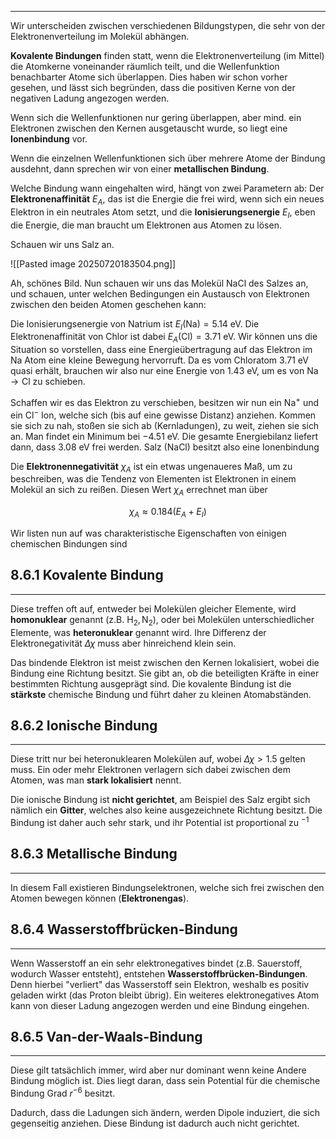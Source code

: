 ***

Wir unterscheiden zwischen verschiedenen Bildungstypen, die sehr von der Elektronenverteilung im Molekül abhängen.

**Kovalente Bindungen** finden statt, wenn die Elektronenverteilung (im Mittel) die Atomkerne voneinander räumlich teilt, und die Wellenfunktion benachbarter Atome sich überlappen. Dies haben wir schon vorher gesehen, und lässt sich begründen, dass die positiven Kerne von der negativen Ladung angezogen werden.

Wenn sich die Wellenfunktionen nur gering überlappen, aber mind. ein Elektronen zwischen den Kernen ausgetauscht wurde, so liegt eine **Ionenbindung** vor.

Wenn die einzelnen Wellenfunktionen sich über mehrere Atome der Bindung ausdehnt, dann sprechen wir von einer **metallischen Bindung**.

Welche Bindung wann eingehalten wird, hängt von zwei Parametern ab: Der **Elektronenaffinität** $E_{A}$, das ist die Energie die frei wird, wenn sich ein neues Elektron in ein neutrales Atom setzt, und die **Ionisierungsenergie** $E_{I}$, eben die Energie, die man braucht um Elektronen aus Atomen zu lösen.

Schauen wir uns Salz an.

![[Pasted image 20250720183504.png]]

Ah, schönes Bild. Nun schauen wir uns das Molekül $\text{NaCl}$ des Salzes an, und schauen, unter welchen Bedingungen ein Austausch von Elektronen zwischen den beiden Atomen geschehen kann:

Die Ionisierungsenergie von Natrium ist $E_{I}(\text{Na})=5.14\text{ eV}$. Die Elektronenaffinität von Chlor ist dabei $E_{A}(\text{Cl})=3.71\text{ eV}$. Wir können uns die Situation so vorstellen, dass eine Energieübertragung auf das Elektron im $\text{Na}$ Atom eine kleine Bewegung hervorruft. Da es vom Chloratom $3.71\text{ eV}$ quasi erhält, brauchen wir also nur eine Energie von $1.43\text{ eV}$, um es von $\text{Na}\to\text{Cl}$ zu schieben.

Schaffen wir es das Elektron zu verschieben, besitzen wir nun ein $\text{Na}^{+}$ und ein $\text{Cl}^{-}$ Ion, welche sich (bis auf eine gewisse Distanz) anziehen. Kommen sie sich zu nah, stoßen sie sich ab (Kernladungen), zu weit, ziehen sie sich an. Man findet ein Minimum bei $-4.51\text{ eV}$. Die gesamte Energiebilanz liefert dann, dass $3.08\text{ eV}$ frei werden. Salz ($\text{NaCl}$) besitzt also eine Ionenbindung

Die **Elektronennegativität** $\chi_{A}$ ist ein etwas ungenaueres Maß, um zu beschreiben, was die Tendenz von Elementen ist Elektronen in einem Molekül an sich zu reißen. Diesen Wert $\chi_{A}$ errechnet man über

$$
\chi_{A}\approx 0.184 (E_{A}+E_{I})
$$

Wir listen nun auf was charakteristische Eigenschaften von einigen chemischen Bindungen sind


## 8.6.1 Kovalente Bindung
***

Diese treffen oft auf, entweder bei Molekülen gleicher Elemente, wird **homonuklear** genannt (z.B. $\text{H}_{2},\text{N}_{2}$), oder bei Molekülen unterschiedlicher Elemente, was **heteronuklear** genannt wird. Ihre Differenz der Elektronegativität $\Delta \chi$ muss aber hinreichend klein sein.

Das bindende Elektron ist meist zwischen den Kernen lokalisiert, wobei die Bindung eine Richtung besitzt. Sie gibt an, ob die beteiligten Kräfte in einer bestimmten Richtung ausgeprägt sind. Die kovalente Bindung ist die **stärkste** chemische Bindung und führt daher zu kleinen Atomabständen.


## 8.6.2 Ionische Bindung
***

Diese tritt nur bei heteronuklearen Molekülen auf, wobei $\Delta \chi >1.5$ gelten muss. Ein oder mehr Elektronen verlagern sich dabei zwischen dem Atomen, was man **stark lokalisiert** nennt.

Die ionische Bindung ist **nicht gerichtet**, am Beispiel des Salz ergibt sich nämlich ein **Gitter**, welches also keine ausgezeichnete Richtung besitzt. Die Bindung ist daher auch sehr stark, und ihr Potential ist proportional zu $^{-1}$


## 8.6.3 Metallische Bindung
***

In diesem Fall existieren Bindungselektronen, welche sich frei zwischen den Atomen bewegen können (**Elektronengas**).


## 8.6.4 Wasserstoffbrücken-Bindung
***

Wenn Wasserstoff an ein sehr elektronegatives bindet (z.B. Sauerstoff, wodurch Wasser entsteht), entstehen **Wasserstoffbrücken-Bindungen**. Denn hierbei "verliert" das Wasserstoff sein Elektron, weshalb es positiv geladen wirkt (das Proton bleibt übrig). Ein weiteres elektronegatives Atom kann von dieser Ladung angezogen werden und eine Bindung eingehen.


## 8.6.5 Van-der-Waals-Bindung
***

Diese gilt tatsächlich immer, wird aber nur dominant wenn keine Andere Bindung möglich ist. Dies liegt daran, dass sein Potential für die chemische Bindung Grad $r^{-6}$ besitzt.

Dadurch, dass die Ladungen sich ändern, werden Dipole induziert, die sich gegenseitig anziehen. Diese Bindung ist dadurch auch nicht gerichtet.